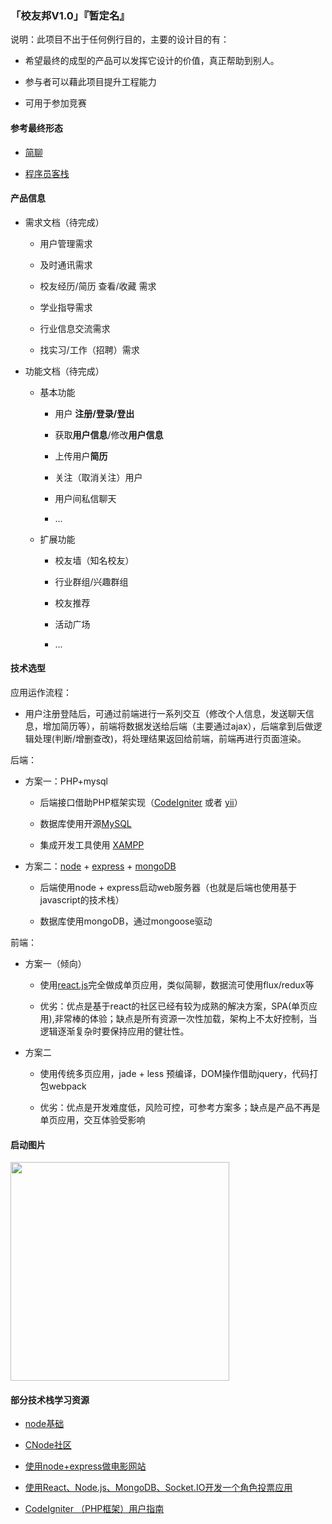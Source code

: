 
### 「校友邦V1.0」『暂定名』

说明：此项目不出于任何例行目的，主要的设计目的有：

- 希望最终的成型的产品可以发挥它设计的价值，真正帮助到别人。

- 参与者可以藉此项目提升工程能力

- 可用于参加竞赛

#### 参考最终形态

- [简聊](https://account.jianliao.com/signup)

- [程序员客栈](http://www.proginn.com/)

#### 产品信息

- 需求文档（待完成）

	- 用户管理需求

	- 及时通讯需求

	- 校友经历/简历 查看/收藏 需求

	- 学业指导需求

	- 行业信息交流需求

	- 找实习/工作（招聘）需求

- 功能文档（待完成）

	- 基本功能

		- 用户 **注册/登录/登出**
	
		- 获取**用户信息**/修改**用户信息**
	
		- 上传用户**简历**
	
		- 关注（取消关注）用户
	
		- 用户间私信聊天

		-  ...

	- 扩展功能

		- 校友墙（知名校友）

		- 行业群组/兴趣群组
	
		- 校友推荐

		- 活动广场

		-   ...

#### 技术选型

应用运作流程：

- 用户注册登陆后，可通过前端进行一系列交互（修改个人信息，发送聊天信息，增加简历等），前端将数据发送给后端（主要通过ajax），后端拿到后做逻辑处理(判断/增删查改)，将处理结果返回给前端，前端再进行页面渲染。

后端：

- 方案一：PHP+mysql 
		
	- 后端接口借助PHP框架实现（[CodeIgniter](http://codeigniter.org.cn/) 或者 [yii](http://www.yiichina.com/)）

	- 数据库使用开源[MySQL](http://dev.mysql.com/downloads/mysql/)

	- 集成开发工具使用 [XAMPP](https://www.apachefriends.org/zh_cn/index.html)

- 方案二：[node](http://nodejs.cn/) + [express](http://www.expressjs.com.cn/) + [mongoDB](https://www.mongodb.com/)

	- 后端使用node + express启动web服务器（也就是后端也使用基于javascript的技术栈）

	- 数据库使用mongoDB，通过mongoose驱动

前端：

- 方案一（倾向）

	- 使用[react.js](http://reactjs.cn/)完全做成单页应用，类似简聊，数据流可使用flux/redux等

	- 优劣：优点是基于react的社区已经有较为成熟的解决方案，SPA(单页应用),非常棒的体验；缺点是所有资源一次性加载，架构上不太好控制，当逻辑逐渐复杂时要保持应用的健壮性。

- 方案二 
	
	- 使用传统多页应用，jade + less 预编译，DOM操作借助jquery，代码打包webpack 

	- 优劣：优点是开发难度低，风险可控，可参考方案多；缺点是产品不再是单页应用，交互体验受影响

#### 启动图片

<img style="width:350px" src="http://t2.qpic.cn/mblogpic/20466fee69f6b3cec40c/460"></img>

#### 部分技术栈学习资源

- [node基础](http://javascript.ruanyifeng.com/#nodejs)

- [CNode社区](https://cnodejs.org/)

- [使用node+express做电影网站](http://changshiban.com/2014/12/10/build-movie-web-app-with-nodejs/)

- [使用React、Node.js、MongoDB、Socket.IO开发一个角色投票应用](http://idlelife.org/archives/977)

- [CodeIgniter （PHP框架）用户指南](http://codeigniter.org.cn/user_guide/)


